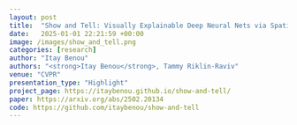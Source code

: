 ```yaml
---
layout: post
title:  "Show and Tell: Visually Explainable Deep Neural Nets via Spatially-Aware Concept Bottleneck Models‏"
date:   2025-01-01 22:21:59 +00:00
image: /images/show_and_tell.png
categories: [research]
author: "Itay Benou"
authors: "<strong>Itay Benou</strong>, Tammy Riklin-Raviv"
venue: "CVPR"
presentation_type: "Highlight"
project_page: https://itaybenou.github.io/show-and-tell/
paper: https://arxiv.org/abs/2502.20134
code: https://github.com/itaybenou/show-and-tell
---
```

